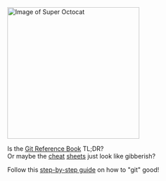 <img src="https://s-media-cache-ak0.pinimg.com/originals/24/2b/c6/242bc623d391aa3df91bf1e6c4ae560f.jpg" alt="Image of Super Octocat" width = "300">

Is the [Git Reference Book](https://git-scm.com/book/en/v2) TL;DR?
<br>Or maybe the [cheat](https://services.github.com/on-demand/downloads/github-git-cheat-sheet.pdf) [sheets](https://education.github.com/git-cheat-sheet-education.pdf) just look like gibberish?

Follow this [step-by-step guide](http://rogerdudler.github.io/git-guide/) on how to "git" good!
